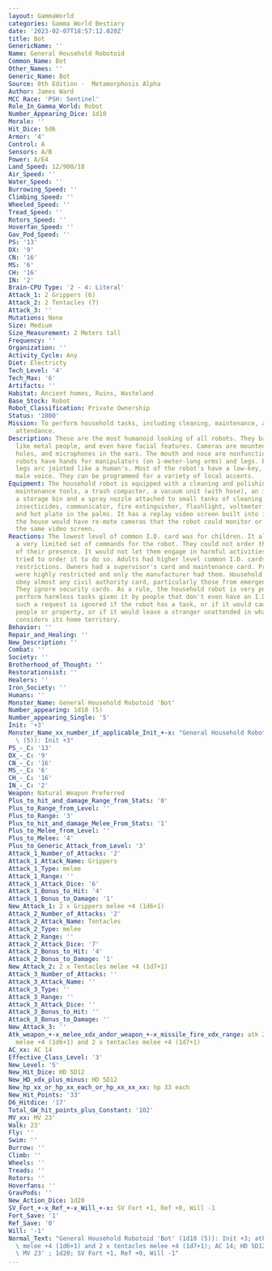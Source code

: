 ```yaml
---
layout: GammaWorld
categories: Gamma World Bestiary
date: '2023-02-07T18:57:12.020Z'
title: Bot
GenericName: ''
Name: General Household Robotoid
Common_Name: Bot
Other_Names: ''
Generic_Name: Bot
Source: 0th Edition -  Metamorphosis Alpha
Author: James Ward
MCC Race: 'PSH: Sentinel'
Role_In_Gamma_World: Robot
Number_Appearing_Dice: 1d10
Morale: ''
Hit_Dice: 5d6
Armor: '4'
Control: A
Sensors: A/B
Power: A/E4
Land_Speed: 12/900/18
Air_Speed: ''
Water_Speed: ''
Burrowing_Speed: ''
Climbing_Speed: ''
Wheeled_Speed: ''
Tread_Speed: ''
Rotors_Speed: ''
Hoverfan_Speed: ''
Gav_Pod_Speed: ''
PS: '13'
DX: '9'
CN: '16'
MS: '6'
CH: '16'
IN: '2'
Brain-CPU Type: '2 - 4: Literal'
Attack_1: 2 Grippers (6)
Attack_2: 2 Tentacles (7)
Attack_3: ''
Mutations: None
Size: Medium
Size_Measurement: 2 Meters tall
Frequency: ''
Organization: ''
Activity_Cycle: Any
Diet: Electricty
Tech_Level: '4'
Tech_Max: '6'
Artifacts: ''
Habitat: Ancient homes, Ruins, Wasteland
Base_Stock: Robot
Robot_Classification: Private Ownership
Status: '1000'
Mission: To perform household tasks, including cleaning, maintenance, and personal
  attendance.
Description: These are the most humanoid looking of all robots. They basically look
  like metal people, and even have facial features. Cameras are mounted in the eye
  holes, and microphones in the ears. The mouth and nose are nonfunctional. These
  robots have hands for manipulators (on 1-meter-long arms) and legs. Both arms and
  legs arc jointed like a human's. Most of the robot's have a low-key, deferential
  male voice. They can be programmed for a variety of local accents.
Equipment: The household robot is equipped with a cleaning and polishing attachments,
  maintenance tools, a trash compacter, a vacuum unit (with hose), an incinerator,
  a storage bin and a spray nozzle attached to small tanks of cleaning liquids, disinfectants,
  insecticides, communicator, fire extinguisher, flashlight, voltmeter, external thermometer,
  and hot plate in the palms. It has a replay video screen built into its chest. Generally,
  the house would have re-mote cameras that the robot could monitor or display on
  the same video screen.
Reactions: The lowest level of common I.D. card was for children. It allowed them
  a very limited set of commands for the robot. They could not order the robot out
  of their presence. It would not let them engage in harmful activities, even if they
  tried to order it to do so. Adults had higher level common I.D. cards without these
  restrictions. Owners had a supervisor's card and maintenance card. Programmers cards
  were highly restricted and only the manufacturer had them. Household robots would
  obey almost any civil authority card, particularly those from emergency services.
  They ignore security cards. As a rule, the household robot is very polite and will
  perform harmless tasks given it by people that don't even have an I.D. card. However,
  such a request is ignored if the robot has a task, or if it would cause harm to
  people or property, or if it would leave a stranger unattended in what the robot
  considers its home territory.
Behavior: ''
Repair_and_Healing: ''
New_Description: ''
Combat: ''
Society: ''
Brotherhood_of_Thought: ''
Restorationsist: ''
Healers: ''
Iron_Society: ''
Humans: ''
Monster_Name: General Household Robotoid 'Bot'
Number_appearing: 1d10 (5)
Number_appearing_Single: '5'
Init: '+3'
Monster_Name_xx_number_if_applicable_Init_+-x: "General Household Robotoid 'Bot' (1d10\
  \ (5)): Init +3"
PS_-_C: '13'
DX_-_C: '9'
CN_-_C: '16'
MS_-_C: '6'
CH_-_C: '16'
IN_-_C: '2'
Weapon: Natural Weapon Preferred
Plus_to_hit_and_damage_Range_from_Stats: '0'
Plus_to_Range_from_Level: ''
Plus_to_Range: '3'
Plus_to_hit_and_damage_Melee_From_Stats: '1'
Plus_to_Melee_from_Level: ''
Plus_to_Melee: '4'
Plus_to_Generic_Attack_from_Level: '3'
Attack_1_Number_of_Attacks: '2'
Attack_1_Attack_Name: Grippers
Attack_1_Type: melee
Attack_1_Range: ''
Attack_1_Attack_Dice: '6'
Attack_1_Bonus_to_Hit: '4'
Attack_1_Bonus_to_Damage: '1'
New_Attack_1: 2 x Grippers melee +4 (1d6+1)
Attack_2_Number_of_Attacks: '2'
Attack_2_Attack_Name: Tentacles
Attack_2_Type: melee
Attack_2_Range: ''
Attack_2_Attack_Dice: '7'
Attack_2_Bonus_to_Hit: '4'
Attack_2_Bonus_to_Damage: '1'
New_Attack_2: 2 x Tentacles melee +4 (1d7+1)
Attack_3_Number_of_Attacks: ''
Attack_3_Attack_Name: ''
Attack_3_Type: ''
Attack_3_Range: ''
Attack_3_Attack_Dice: ''
Attack_3_Bonus_to_Hit: ''
Attack_3_Bonus_to_Damage: ''
New_Attack_3: ''
Atk_weapon_+-x_melee_xdx_andor_weapon_+-x_missile_fire_xdx_range: atk 2 x grippers
  melee +4 (1d6+1) and 2 x tentacles melee +4 (1d7+1)
AC_xx: AC 14
Effective_Class_Level: '3'
New_Level: '5'
New_Hit_Dice: HD 5D12
New_HD_xdx_plus_minus: HD 5D12
New_hp_xx_or_hp_xx_each_or_hp_xx_xx_xx: hp 33 each
New_Hit_Points: '33'
D6_Hitdice: '17'
Total_GW_hit_points_plus_Constant: '102'
MV_xx: MV 23'
Walk: 23'
Fly: ''
Swim: ''
Burrow: ''
Climb: ''
Wheels: ''
Treads: ''
Rotors: ''
Hoverfans: ''
GravPods: ''
New_Action_Dice: 1d20
SV_Fort_+-x_Ref_+-x_Will_+-x: SV Fort +1, Ref +0, Will -1
Fort_Save: '1'
Ref_Save: '0'
Will: '-1'
Normal_Text: "General Household Robotoid 'Bot' (1d10 (5)): Init +3; atk 2 x grippers\
  \ melee +4 (1d6+1) and 2 x tentacles melee +4 (1d7+1); AC 14; HD 5D12 hp 33 each;\
  \ MV 23' ; 1d20; SV Fort +1, Ref +0, Will -1"
...
```

